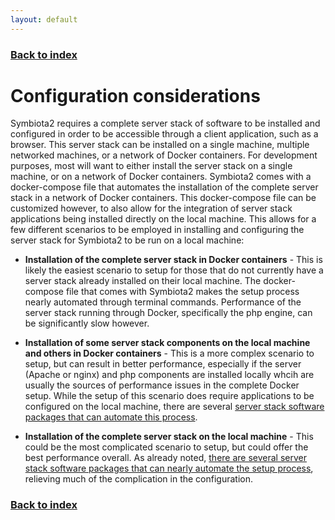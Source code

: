 ```yaml
---
layout: default
---
```


### [Back to index](../index.html)

# Configuration considerations

Symbiota2 requires a complete server stack of software to be installed and configured in order to be accessible 
through a client application, such as a browser. This server stack can be installed on a single machine, 
multiple networked machines, or a network of Docker containers. For development purposes, most will
want to either install the server stack on a single machine, or on a network of Docker containers.
Symbiota2 comes with a docker-compose file that automates the installation of the complete server 
stack in a network of Docker containers. This docker-compose file can be customized however, to also allow
for the integration of server stack applications being installed directly on the local machine.
This allows for a few different scenarios to be employed in installing and configuring the server
stack for Symbiota2 to be run on a local machine:

- **Installation of the complete server stack in Docker containers** - 
    This is likely the easiest scenario to setup for those that do not currently have a server
    stack already installed on their local machine. The docker-compose file that comes with Symbiota2
    makes the setup process nearly automated through terminal commands. Performance of the server stack
    running through Docker, specifically the php engine, can be significantly slow however.

- **Installation of some server stack components on the local machine and others in Docker containers** - 
    This is a more complex scenario to setup, but can result in better performance, especially if 
    the server (Apache or nginx) and php components are installed locally whcih are usually the 
    sources of performance issues in the complete Docker setup. While the setup of this scenario
    does require applications to be configured on the local machine, there are several [server stack
    software packages that can automate this process](/setup/server_stack_packages.html).
    
- **Installation of the complete server stack on the local machine** - 
    This could be the most complicated scenario to setup, but could offer the best performance overall.
    As already noted, [there are several server stack software packages that can nearly automate the setup 
    process](/setup/server_stack_packages.html), relieving much of the complication in the configuration.

### [Back to index](../index.html)
